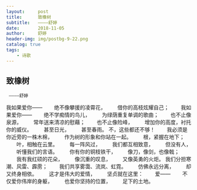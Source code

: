 ```yaml
---
layout:     post
title:      致橡树
subtitle:   ————舒婷
date:       2018-11-05
author:     舒婷
header-img: img/postbg-9-22.png
catalog: true
tags:
    - 诗歌
---
```


 ## 致橡树
     ————舒婷

     
我如果爱你——
　　绝不像攀援的凌霄花，
　　借你的高枝炫耀自己；
　　我如果爱你——
　　绝不学痴情的鸟儿，
　　为绿荫重复单调的歌曲；
　　也不止像泉源，
　　常年送来清凉的慰藉；
　　也不止像险峰，
　　增加你的高度，衬托你的威仪。
　　甚至日光，
　　甚至春雨。
不，这些都还不够！
　　我必须是你近旁的一株木棉，
　　作为树的形象和你站在一起。
　　根，紧握在地下；
　　叶，相触在云里。
　　每一阵风过，
　　我们都互相致意，
　　但没有人，
　　听懂我们的言语。
　　你有你的铜枝铁干，
　　像刀，像剑，也像戟；
　　我有我红硕的花朵，
　　像沉重的叹息，
　　又像英勇的火炬。
我们分担寒潮、风雷、霹雳；
　　我们共享雾霭、流岚、虹霓。
　　仿佛永远分离，
　　却又终身相依。
　　这才是伟大的爱情，
　　坚贞就在这里：
　　爱——
　　不仅爱你伟岸的身躯，
　　也爱你坚持的位置，
　　足下的土地。